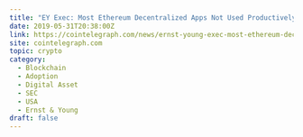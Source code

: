 ```yaml
---
title: "EY Exec: Most Ethereum Decentralized Apps Not Used Productively"
date: 2019-05-31T20:38:00Z
link: https://cointelegraph.com/news/ernst-young-exec-most-ethereum-decentralized-apps-not-used-productively?utm_medium=RSS&utm_source=hune
site: cointelegraph.com
topic: crypto
category:
  - Blockchain
  - Adoption
  - Digital Asset
  - SEC
  - USA
  - Ernst & Young
draft: false
---
```

